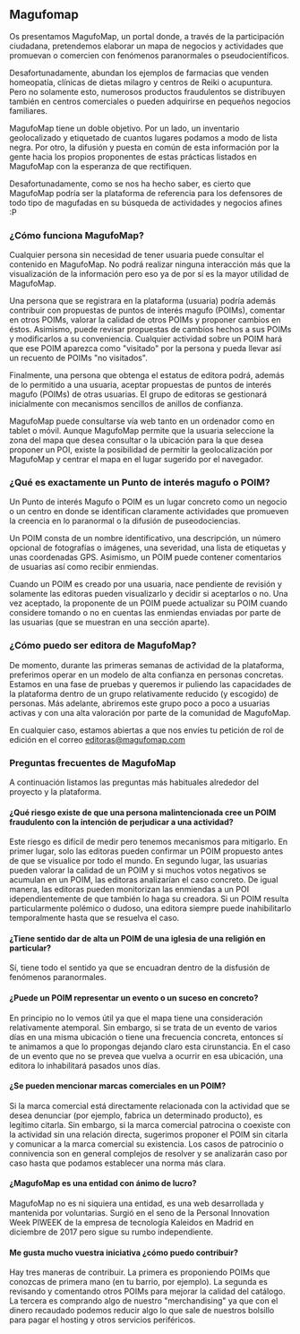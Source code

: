 ## Magufomap

Os presentamos MagufoMap, un portal donde, a través de la participación ciudadana, pretendemos elaborar un mapa de negocios y actividades que promuevan o comercien con fenómenos paranormales o pseudocientíficos.

Desafortunadamente, abundan los ejemplos de farmacias que venden homeopatía, clínicas de dietas milagro y centros de Reiki o acupuntura. Pero no solamente esto, numerosos productos fraudulentos se distribuyen también en centros comerciales o pueden adquirirse en pequeños negocios familiares.

MagufoMap tiene un doble objetivo. Por un lado, un inventario geolocalizado y etiquetado de cuantos lugares podamos a modo de lista negra. Por otro, la difusión y puesta en común de esta información por la gente hacia los propios proponentes de estas prácticas listados en MagufoMap con la esperanza de que rectifiquen.

Desafortunadamente, como se nos ha hecho saber, es cierto que MagufoMap podría ser la plataforma de referencia para los defensores de todo tipo de magufadas en su búsqueda de actividades y negocios afines :P

### ¿Cómo funciona MagufoMap?

Cualquier persona sin necesidad de tener usuaria puede consultar el contenido en MagufoMap. No podrá realizar ninguna interacción más que la visualización de la información pero eso ya de por sí es la mayor utilidad de MagufoMap.

Una persona que se registrara en la plataforma (usuaria) podría además contribuir con propuestas de puntos de interés magufo (POIMs), comentar en otros POIMs, valorar la calidad de otros POIMs y proponer cambios en éstos. Asimismo, puede revisar propuestas de cambios hechos a sus POIMs y modificarlos a su conveniencia. Cualquier actividad sobre un POIM hará que ese POIM aparezca como "visitado" por la persona y pueda llevar así un recuento de POIMs "no visitados".

Finalmente, una persona que obtenga el estatus de editora podrá, además de lo permitido a una usuaria, aceptar propuestas de puntos de interés magufo (POIMs) de otras usuarias. El grupo de editoras se gestionará inicialmente con mecanismos sencillos de anillos de confianza.

MagufoMap puede consultarse vía web tanto en un ordenador como en tablet o móvil. Aunque MagufoMap permite que la usuaria seleccione la zona del mapa que desea consultar o la ubicación para la que desea proponer un POI, existe la posibilidad de permitir la geolocalización por MagufoMap y centrar el mapa en el lugar sugerido por el navegador.

### ¿Qué es exactamente un Punto de interés magufo o POIM?

Un Punto de interés Magufo o POIM es un lugar concreto como un negocio o un centro en donde se identifican claramente actividades que promueven la creencia en lo paranormal o la difusión de puseodociencias. 

Un POIM consta de un nombre identificativo, una descripción, un número opcional de fotografías o imágenes, una severidad, una lista de etiquetas y unas coordenadas GPS. Asimismo, un POIM puede contener comentarios de usuarias así como recibir enmiendas.

Cuando un POIM es creado por una usuaria, nace pendiente de revisión y solamente las editoras pueden visualizarlo y decidir si aceptarlos o no. Una vez aceptado, la proponente de un POIM puede actualizar su POIM cuando considere tomando o no en cuentas las enmiendas enviadas por parte de las usuarias (que se muestran en una sección aparte).

### ¿Cómo puedo ser editora de MagufoMap?

De momento, durante las primeras semanas de actividad de la plataforma, preferimos operar en un modelo de alta confianza en personas concretas. Estamos en una fase de pruebas y queremos ir puliendo las capacidades de la plataforma dentro de un grupo relativamente reducido (y escogido) de personas. Más adelante, abriremos este grupo poco a poco a usuarias activas y con una alta valoración por parte de la comunidad de MagufoMap.

En cualquier caso, estamos abiertas a que nos envíes tu petición de rol de edición en el correo editoras@magufomap.com

### Preguntas frecuentes de MagufoMap

A continuación listamos las preguntas más habituales alrededor del proyecto y la plataforma.

#### ¿Qué riesgo existe de que una persona malintencionada cree un POIM fraudulento con la intención de perjudicar a una actividad?

Este riesgo es difícil de medir pero tenemos mecanismos para mitigarlo. En primer lugar, solo las editoras pueden confirmar un POIM propuesto antes de que se visualice por todo el mundo. En segundo lugar, las usuarias pueden valorar la calidad de un POIM y si muchos votos negativos se acumulan en un POIM, las editoras analizarían el caso concreto. De igual manera, las editoras pueden monitorizan las enmiendas a un POI idependientemente de que también lo haga su creadora. Si un POIM resulta particularmente polémico o dudoso, una editora siempre puede inahibilitarlo temporalmente hasta que se resuelva el caso.

#### ¿Tiene sentido dar de alta un POIM de una iglesia de una religión en particular?

Sí, tiene todo el sentido ya que se encuadran dentro de la disfusión de fenómenos paranormales.

#### ¿Puede un POIM representar un evento o un suceso en concreto?

En principio no lo vemos útil ya que el mapa tiene una consideración relativamente atemporal. Sin embargo, si se trata de un evento de varios días en una misma ubicación o tiene una frecuencia concreta, entonces sí te animamos a que lo propongas dejando claro esta cirunstancia. En el caso de un evento que no se prevea que vuelva a ocurrir en esa ubicación, una editora lo inhabilitará pasados unos días.

#### ¿Se pueden mencionar marcas comerciales en un POIM?

Si la marca comercial está directamente relacionada con la actividad que se desea denunciar (por ejemplo, fabrica un determinado producto), es legítimo citarla. Sin embargo, si la marca comercial patrocina o coexiste con la actividad sin una relación directa, sugerimos proponer el POIM sin citarla y comunicar a la marca comercial su existencia. Los casos de patrocinio o connivencia son en general complejos de resolver y se analizarán caso por caso hasta que podamos establecer una norma más clara.

#### ¿MagufoMap es una entidad con ánimo de lucro?

MagufoMap no es ni siquiera una entidad, es una web desarrollada y mantenida por voluntarias. Surgió en el seno de la Personal Innovation Week PIWEEK de la empresa de tecnología Kaleidos en Madrid en diciembre de 2017 pero sigue su rumbo independiente.

#### Me gusta mucho vuestra iniciativa ¿cómo puedo contribuir?

Hay tres maneras de contribuir. La primera es proponiendo POIMs que conozcas de primera mano (en tu barrio, por ejemplo). La segunda es revisando y comentando otros POIMs para mejorar la calidad del catálogo. La tercera es comprando algo de nuestro "merchandising" ya que con el dinero recaudado podemos reducir algo lo que sale de nuestros bolsillo para pagar el hosting y otros servicios periféricos.
